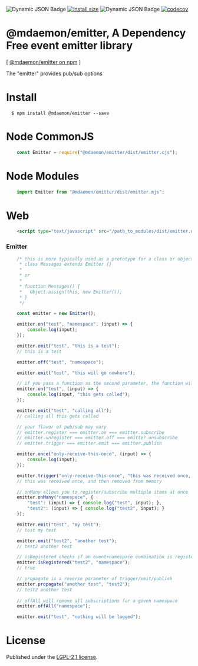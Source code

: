 ![Dynamic JSON Badge](https://img.shields.io/badge/dynamic/json?url=https%3A%2F%2Fraw.githubusercontent.com%2Fmdaemon-technologies%2Femitter%2Fmain%2Fpackage.json&query=%24.version&prefix=v&label=npm&color=blue) [![install size](https://packagephobia.com/badge?p=@mdaemon/emitter)](https://packagephobia.com/result?p=@mdaemon/emitter) ![Dynamic JSON Badge](https://img.shields.io/badge/dynamic/json?url=https%3A%2F%2Fraw.githubusercontent.com%2Fmdaemon-technologies%2Femitter%2Fmain%2Fpackage.json&query=%24.license&prefix=v&label=license&color=green) [![codecov](https://codecov.io/gh/mdaemon-technologies/emitter/graph/badge.svg?token=DVMZPN8RQ6)](https://codecov.io/gh/mdaemon-technologies/emitter)

# @mdaemon/emitter, A Dependency Free event emitter library
[ [@mdaemon/emitter on npm](https://www.npmjs.com/package/@mdaemon/emitter "npm") ]


The "emitter" provides pub/sub options

# Install #

	  $ npm install @mdaemon/emitter --save  

# Node CommonJS #
```javascript
    const Emitter = require("@mdaemon/emitter/dist/emitter.cjs");
```

# Node Modules #

```javascript
    import Emitter from "@mdaemon/emitter/dist/emitter.mjs";  
```

# Web #
```HTML
    <script type="text/javascript" src="/path_to_modules/dist/emitter.umd.js">
```

### Emitter ###

```javascript
    /* this is more typically used as a prototype for a class or object
     * class Messages extends Emitter {}
     *
     * or
     * 
     * function Messages() { 
     *   Object.assign(this, new Emitter());
     * }
     */

    const emitter = new Emitter();

    emitter.on("test", "namespace", (input) => {
        console.log(input); 
    });

    emitter.emit("test", "this is a test");
    // this is a test

    emitter.off("test", "namespace");

    emitter.emit("test", "this will go nowhere");

    // if you pass a function as the second parameter, the function will be registered as part of an "all" namespace
    emitter.on("test", (input) => {
        console.log(input, "this gets called"); 
    });

    emitter.emit("test", "calling all");
    // calling all this gets called

    // your flavor of pub/sub may vary
    // emitter.register === emitter.on === emitter.subscribe 
    // emitter.unregister === emitter.off === emitter.unsubscribe
    // emitter.trigger === emitter.emit === emitter.publish

    emitter.once("only-receive-this-once", (input) => {
        console.log(input); 
    });

    emitter.trigger("only-receive-this-once", "this was received once, and then removed from memory");
    // this was received once, and then removed from memory

    // onMany allows you to register/subscribe multiple items at once
    emitter.onMany("namespace", {
        "test": (input) => { console.log("test", input); },
        "test2": (input) => { console.log("test2", input); }
    });

    emitter.emit("test", "my test");
    // test my test

    emitter.emit("test2", "another test");
    // test2 another test

    // isRegistered checks if an event+namespace combination is registered
    emitter.isRegistered("test2", "namespace");
    // true

    // propagate is a reverse parameter of trigger/emit/publish
    emitter.propagate("another test", "test2");
    // test2 another test
    
    // offAll will remove all subscriptions for a given namespace
    emitter.offAll("namespace");

    emitter.emit("test", "nothing will be logged");

```

# License #

Published under the [LGPL-2.1 license](https://github.com/mdaemon-technologies/event_emitter/blob/main/LICENSE "LGPL-2.1 License").